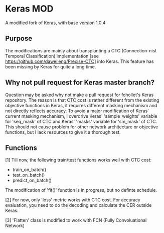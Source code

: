 # Keras MOD
A modified fork of Keras, with base version 1.0.4

## Purpose
The modifications are mainly about transplanting a CTC (Connection-nist Temporal Classification) implementation [see https://github.com/daweileng/Precise-CTC] into Keras. This feature has been missing by Keras for quite a long time.

## Why not pull request for Keras master branch?
Question may be asked why not make a pull request for fchollet's Keras repository. The reason is that CTC cost is rather different from the existing objective functions in Keras, it requires different masking mechanism and not directly reflects accuracy. To avoid a major modification of Keras' current masking mechanism, I overdrive Keras' 'sample_weights' variable for 'seq_mask' of CTC and Keras' 'masks' variable for 'sm_mask' of CTC. This should not cause problem for other network architecture or objective functions, but I lack resources to give it a thorough test.

## Functions
[1] Till now, the following train/test functions works well with CTC cost:
  * train_on_batch()
  * test_on_batch()
  * predict_on_batch()
  
The modification of 'fit()' function is in progress, but no definte schedule.

[2] For now, only 'loss' metric works with CTC cost. For accuracy evaluation, you need to do the decoding and calculate the CER outside Keras.

[3] 'Flatten' class is modified to work with FCN (Fully Convoluational Network)
